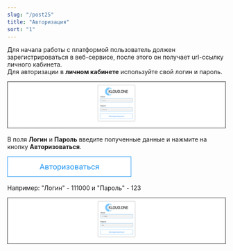```yaml
---
slug: "/post25"
title: "Авторизация"
sort: "1"
---
```


Для начала работы с платформой пользователь должен зарегистрироваться в веб-сервисе, после этого он получает url-ссылку личного кабинета.  
Для авторизации в **личном кабинете** используйте свой логин и пароль.

![Картинка](./images/window_auth.png "Окно авторизации")

В поля **Логин** и **Пароль** введите полученные данные и нажмите на кнопку **Авторизоваться**.

![Картинка](./images/butt_auth.png "Кнопка Авторизоваться")

Например: "Логин" - 111000 и "Пароль" - 123

![Картинка](./images/enter_data.png "Ввод данных в окне авторизации")
